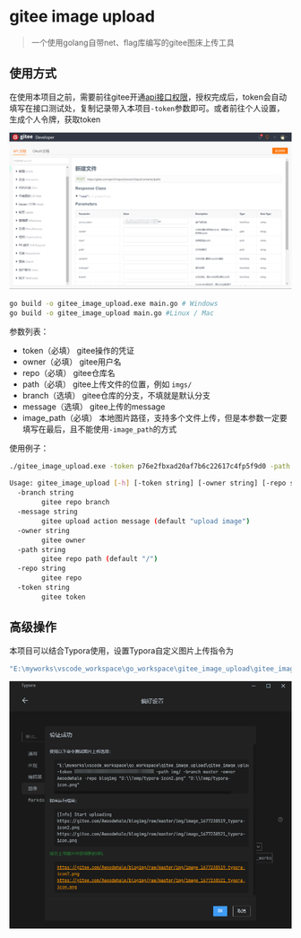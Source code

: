 # gitee image upload

> 一个使用golang自带net、flag库编写的gitee图床上传工具

## 使用方式

在使用本项目之前，需要前往gitee开通[api接口权限](https://gitee.com/api/v5/swagger#/postV5ReposOwnerRepoContentsPath)，授权完成后，token会自动填写在接口测试处，复制记录带入本项目`-token`参数即可。或者前往个人设置，生成个人令牌，获取token

![gitee](imgs/gitee.png)


```bash
go build -o gitee_image_upload.exe main.go # Windows
go build -o gitee_image_upload main.go #Linux / Mac
```

参数列表：
- token（必填） gitee操作的凭证
- owner（必填） gitee用户名
- repo（必填） gitee仓库名
- path（必填） gitee上传文件的位置，例如 `imgs/`
- branch（选填） gitee仓库的分支，不填就是默认分支
- message（选填） gitee上传的message
- image_path（必填） 本地图片路径，支持多个文件上传，但是本参数一定要填写在最后，且不能使用`-image_path`的方式

使用例子：

```bash
./gitee_image_upload.exe -token p76e2fbxad20af7b6c22617c4fp5f9d0 -path img/ -branch master -owner Awoodwhale -repo blogimg "D:/Temp/typora-icon2.png" "D:/Temp/typora-icon.png" 
```

```bash
Usage: gitee_image_upload [-h] [-token string] [-owner string] [-repo string] [-path string] [-branch string] [-message string] {image_path}
  -branch string
        gitee repo branch
  -message string
        gitee upload action message (default "upload image")
  -owner string
        gitee owner
  -path string
        gitee repo path (default "/")
  -repo string
        gitee repo
  -token string
        gitee token
```

## 高级操作

本项目可以结合Typora使用，设置Typora自定义图片上传指令为

```bash
"E:\myworks\vscode_workspace\go_workspace\gitee_image_upload\gitee_image_upload.exe"  -token 你的token -path 想要上传的路径 -branch master -owner 你的gitee用户名 -repo 你的gitee仓库 
```

![typora](imgs/typora.png)
